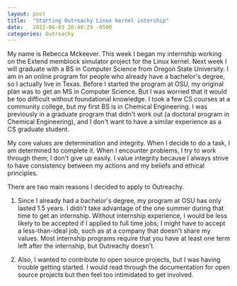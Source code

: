 ```yaml
---
layout: post
title:  "Starting Outreachy Linux kernel intership"
date:   2022-06-03 20:40:29 -0500
categories: Outreachy
---
```

My name is Rebecca Mckeever. This week I began my internship working on the Extend memblock simulator project for the Linux kernel. Next week I will graduate with a BS in Computer Science from Oregon State University. I am in an online program for people who already have a bachelor's degree, so I actually live in Texas. Before I started the program at OSU, my original plan was to get an MS in Computer Science. But I was worried that it would be too difficult without foundational knowledge. I took a few CS courses at a community college, but my first BS is in Chemical Engineering. I was previously in a graduate program that didn't work out (a doctoral program in Chemical Engineering), and I don't want to have a similar experience as a CS graduate student.

My core values are determination and integrity. When I decide to do a task, I am determined to complete it. When I encounter problems, I try to work through them; I don't give up easily. I value integrity because I always strive to have consistency between my actions and my beliefs and ethical principles.

There are two main reasons I decided to apply to Outreachy.

1. Since I already had a bachelor's degree, my program at OSU has only lasted 1.5 years. I didn't take advantage of the one summer during that time to get an internship. Without internship experience, I would be less likely to be accepted if I applied to full time jobs; I might have to accept a less-than-ideal job, such as at a company that doesn't share my values. Most internship programs require that you have at least one term left after the internship, but Outreachy doesn't.

2. Also, I wanted to contribute to open source projects, but I was having trouble getting started. I would read through the documentation for open source projects but then feel too intimidated to get involved.
